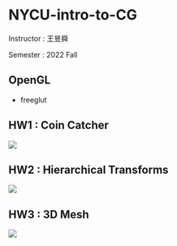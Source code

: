 # NYCU-intro-to-CG

Instructor : 王昱舜

Semester : 2022 Fall

## OpenGL
- freeglut

## HW1 : Coin Catcher
![](https://i.imgur.com/QiixugF.png)

## HW2 : Hierarchical Transforms
![](https://i.imgur.com/4IwcdRL.png)

## HW3 : 3D Mesh
![](https://i.imgur.com/S4NUdmz.png)
